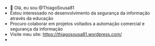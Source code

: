 - 👋 Olá, eu sou @ThiagoSousa81
- Estou interessado no desenvolvimento da segurança da informação através da educação
- Procuro colaborar em projetos voltados a automação comercial e segurança da informação
- Visite meu site: https://thiagosousa81.wordpress.com/
- 
<!---
ThiagoSousa81/ThiagoSousa81 is a ✨ special ✨ repository because its `README.md` (this file) appears on your GitHub profile.
You can click the Preview link to take a look at your changes.
--->
